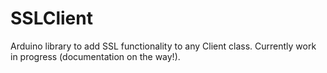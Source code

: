 # SSLClient
Arduino library to add SSL functionality to any Client class.
Currently work in progress (documentation on the way!).
